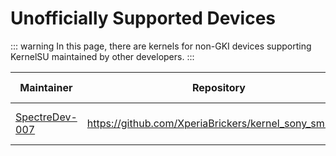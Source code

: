 # Unofficially Supported Devices

::: warning
In this page, there are kernels for non-GKI devices supporting KernelSU maintained by other developers.
:::

| Maintainer | Repository | Support devices |
| --- | --- | --- |
| [SpectreDev-007](https://github.com/SpectreDev-007) | https://github.com/XperiaBrickers/kernel_sony_sm8250 | Sony sm8250 device |
